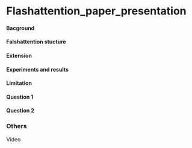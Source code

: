 # Flashattention_paper_presentation



#### Bacground


#### Falshattention stucture


#### Extension


#### Experiments and results



#### Limitation


#### Question 1
#### Question 2




### Others

Video


